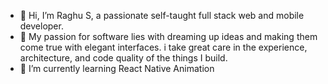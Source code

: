 - 👋 Hi, I’m Raghu S, a passionate self-taught full stack web and mobile developer.
- 👀 My passion for software lies with dreaming up ideas and making them come true with elegant interfaces. i take great care in the experience, architecture, and code quality of the things I build.
- 🌱 I’m currently learning React Native Animation

<!---
raghu04/raghu04 is a ✨ special ✨ repository because its `README.md` (this file) appears on your GitHub profile.
You can click the Preview link to take a look at your changes.
--->

